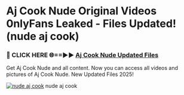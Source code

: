 # Aj Cook Nude Original Videos 0nlyFans Leaked - Files Updated! (nude aj cook)

<h3>🔴 CLICK HERE 🌐==►► <a href="https://tinyurl.com/2p9ay9w9" rel="nofollow">Aj Cook Nude Updated Files</a></h3>

Get Aj Cook Nude and all content. Now you can access all videos and pictures of Aj Cook Nude. New Updated Files 2025!

[![nude aj cook](https://i.imgur.com/KQgVmj3.gif)](https://tinyurl.com/2p9ay9w9)
nude aj cook